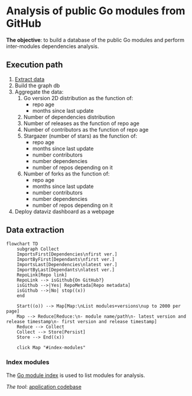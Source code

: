 # Analysis of public Go modules from GitHub

**The objective**: to build a database of the public Go modules and perform inter-modules dependencies analysis.

## Execution path

1. [Extract data](#data-extraction)
2. Build the graph db
3. Aggregate the data: 
   1. Go version 2D distribution as the function of:
      - repo age
      - months since last update 
   2. Number of dependencies distribution
   3. Number of releases as the function of repo age
   4. Number of contributors as the function of repo age
   5. Stargazer (number of stars) as the function of:
      - repo age
      - months since last update
      - number contributors
      - number dependencies
      - number of repos depending on it
   6. Number of forks as the function of:
      - repo age
      - months since last update
      - number contributors
      - number dependencies
      - number of repos depending on it
4. Deploy dataviz dashboard as a webpage

## Data extraction

```mermaid
flowchart TD
    subgraph Collect
    ImportsFirst[Dependencies\nfirst ver.] 
    ImportByFirst[Dependants\nfirst ver.] 
    ImportsLast[Dependencies\nlatest ver.] 
    ImportByLast[Dependants\nlatest ver.] 
    RepoLink[Repo link]
    RepoLink --> isGithub{On GitHub?}
    isGithub -->|Yes| RepoMetada[Repo metadata]
    isGithub -->|No| stop((x))
    end

    Start((o)) --> Map[Map:\nList modules+versions\nup to 2000 per page]
    Map --> Reduce[Reduce:\n- module name/path\n- latest version and release timestamp\n- first version and release timestamp]
    Reduce --> Collect
    Collect --> Store[Persist]
    Store --> End((x))
    
    click Map "#index-modules"
```

### Index modules

The [Go module index](https://index.golang.org/) is used to list modules for analysis.

_The tool_: [application codebase](./app/indexmodules)
